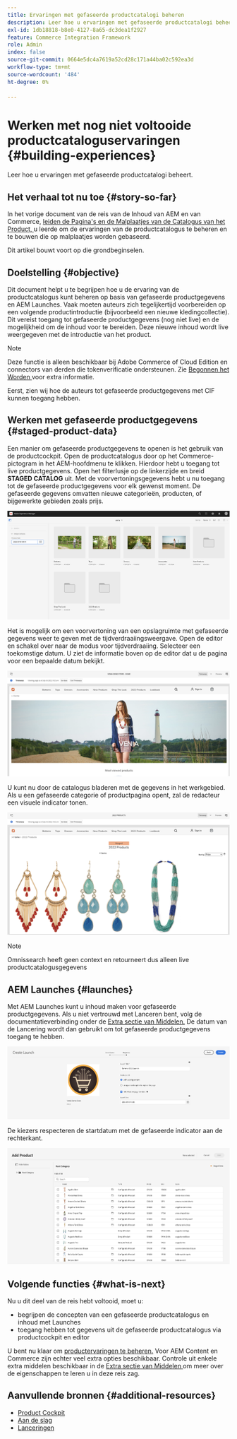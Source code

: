 ```yaml
---
title: Ervaringen met gefaseerde productcatalogi beheren
description: Leer hoe u ervaringen met gefaseerde productcatalogi beheert.
exl-id: 1db18818-b8e0-4127-8a65-dc3dea1f2927
feature: Commerce Integration Framework
role: Admin
index: false
source-git-commit: 0664e5dc4a7619a52cd28c171a44ba02c592ea3d
workflow-type: tm+mt
source-wordcount: '484'
ht-degree: 0%

---
```



# Werken met nog niet voltooide productcataloguservaringen {#building-experiences}

Leer hoe u ervaringen met gefaseerde productcatalogi beheert.

## Het verhaal tot nu toe {#story-so-far}

In het vorige document van de reis van de Inhoud van AEM en van Commerce, [ leiden de Pagina&#39;s en de Malplaatjes van de Catalogus van het Product, ](/help/commerce-cloud/cif-storefront/commerce-journeys/aem-commerce-content-author/catalog-templates.md) u leerde om de ervaringen van de productcatalogus te beheren en te bouwen die op malplaatjes worden gebaseerd.

Dit artikel bouwt voort op die grondbeginselen.

## Doelstelling {#objective}

Dit document helpt u te begrijpen hoe u de ervaring van de productcatalogus kunt beheren op basis van gefaseerde productgegevens en AEM Launches. Vaak moeten auteurs zich tegelijkertijd voorbereiden op een volgende productintroductie (bijvoorbeeld een nieuwe kledingcollectie). Dit vereist toegang tot gefaseerde productgegevens (nog niet live) en de mogelijkheid om de inhoud voor te bereiden. Deze nieuwe inhoud wordt live weergegeven met de introductie van het product.

>[!NOTE]
>
>Deze functie is alleen beschikbaar bij Adobe Commerce of Cloud Edition en connectors van derden die tokenverificatie ondersteunen. Zie [ Begonnen het Worden ](/help/commerce-cloud/cif-storefront/getting-started.md) voor extra informatie.

Eerst, zien wij hoe de auteurs tot gefaseerde productgegevens met CIF kunnen toegang hebben.

## Werken met gefaseerde productgegevens {#staged-product-data}

Een manier om gefaseerde productgegevens te openen is het gebruik van de productcockpit. Open de productcatalogus door op het Commerce-pictogram in het AEM-hoofdmenu te klikken. Hierdoor hebt u toegang tot live productgegevens. Open het filterlusje op de linkerzijde en breid **STAGED CATALOG** uit. Met de voorvertoningsgegevens hebt u nu toegang tot de gefaseerde productgegevens voor elk gewenst moment. De gefaseerde gegevens omvatten nieuwe categorieën, producten, of bijgewerkte gebieden zoals prijs.

![ cockpit van het stadium ](assets/staged-cockpit.png)

Het is mogelijk om een voorvertoning van een opslagruimte met gefaseerde gegevens weer te geven met de tijdverdraaiingsweergave. Open de editor en schakel over naar de modus voor tijdverdraaiing. Selecteer een toekomstige datum. U ziet de informatie boven op de editor dat u de pagina voor een bepaalde datum bekijkt.

![ stadium timewarp ](assets/staged-timewarp.png)

U kunt nu door de catalogus bladeren met de gegevens in het werkgebied. Als u een gefaseerde categorie of productpagina opent, zal de redacteur een visuele indicator tonen.

![ stadium plp ](assets/staged-plp.png)

>[!NOTE]
>
>Omnissearch heeft geen context en retourneert dus alleen live productcatalogusgegevens

## AEM Launches {#launches}

Met AEM Launches kunt u inhoud maken voor gefaseerde productgegevens. Als u niet vertrouwd met Lanceren bent, volg de documentatieverbinding onder de [ Extra sectie van Middelen.](#additional-resources) De datum van de Lancering wordt dan gebruikt om tot gefaseerde productgegevens toegang te hebben.

![ stadium lancering ](assets/staged-launch.png)

De kiezers respecteren de startdatum met de gefaseerde indicator aan de rechterkant.

![ plukker van het stadium ](assets/staged-picker.png)

## Volgende functies {#what-is-next}

Nu u dit deel van de reis hebt voltooid, moet u:

* begrijpen de concepten van een gefaseerde productcatalogus en inhoud met Launches
* toegang hebben tot gegevens uit de gefaseerde productcatalogus via productcockpit en editor

U bent nu klaar om [ productervaringen te beheren.](/help/commerce-cloud/cif-storefront/commerce-journeys/aem-commerce-content-author/product-experience-management.md) Voor AEM Content en Commerce zijn echter veel extra opties beschikbaar. Controle uit enkele extra middelen beschikbaar in de [ Extra sectie van Middelen ](#additional-resources) om meer over de eigenschappen te leren u in deze reis zag.

## Aanvullende bronnen {#additional-resources}

* [Product Cockpit](/help/commerce-cloud/cif-storefront/authoring/product-cockpit.md)
* [Aan de slag](/help/commerce-cloud/cif-storefront/getting-started.md)
* [Lanceringen](/help/sites-cloud/authoring/launches/overview.md)
